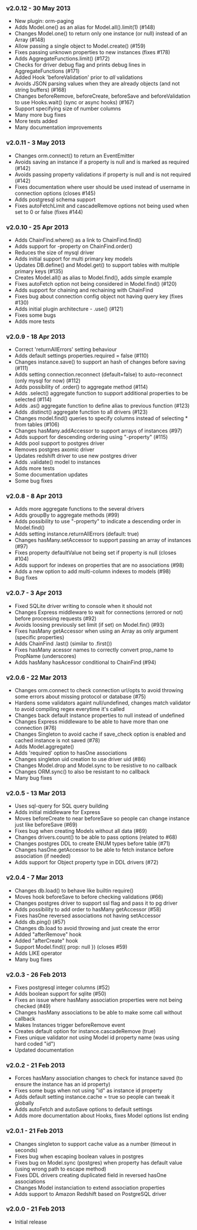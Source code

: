 ### v2.0.12 - 30 May 2013

- New plugin: orm-paging
- Adds Model.one() as an alias for Model.all().limit(1) (#148)
- Changes Model.one() to return only one instance (or null) instead of an Array (#148)
- Allow passing a single object to Model.create() (#159)
- Fixes passing unknown properties to new instances (fixes #178)
- Adds AggregateFunctions.limit() (#172)
- Checks for driver debug flag and prints debug lines in AggregateFunctions (#171)
- Added Hook 'beforeValidation' prior to _all_ validations
- Avoids JSON parsing values when they are already objects (and not string buffers) (#168)
- Changes beforeRemove, beforeCreate, beforeSave and beforeValidation to use Hooks.wait() (sync or async hooks) (#167)
- Support specifying size of number columns
- Many more bug fixes
- More tests added
- Many documentation improvements

### v2.0.11 - 3 May 2013

- Changes orm.connect() to return an EventEmitter
- Avoids saving an instance if a property is null and is marked as required (#142)
- Avoids passing property validations if property is null and is not required (#142)
- Fixes documentation where user should be used instead of username in connection options (closes #145)
- Adds postgresql schema support
- Fixes autoFetchLimit and cascadeRemove options not being used when set to 0 or false (fixes #144)

### v2.0.10 - 25 Apr 2013

- Adds ChainFind.where() as a link to ChainFind.find()
- Adds support for -property on ChainFind.order()
- Reduces the size of mysql driver
- Adds initial support for multi primary key models
- Updates DB.define() and Model.get() to support tables with multiple primary keys (#135)
- Creates Model.all() as alias to Model.find(), adds simple example
- Fixes autoFetch option not being considered in Model.find() (#120)
- Adds support for chaining and rechaining with ChainFind
- Fixes bug about connection config object not having query key (fixes #130)
- Adds initial plugin architecture - .use() (#121)
- Fixes some bugs
- Adds more tests

### v2.0.9 - 18 Apr 2013

- Correct 'returnAllErrors' setting behaviour
- Adds default settings properties.required = false (#110)
- Changes instance.save() to support an hash of changes before saving (#111)
- Adds setting connection.reconnect (default=false) to auto-reconnect (only mysql for now) (#112)
- Adds possibility of .order() to aggregate method (#114)
- Adds .select() aggregate function to support additional properties to be selected (#114)
- Adds .as() aggregate function to define alias to previous function (#123)
- Adds .distinct() aggregate function to all drivers (#123)
- Changes model.find() queries to specify columns instead of selecting * from tables (#106)
- Changes hasMany.addAccessor to support arrays of instances (#97)
- Adds support for descending ordering using "-property" (#115)
- Adds pool support to postgres driver
- Removes postgres axomic driver
- Updates redshift driver to use new postgres driver
- Adds .validate() model to instances
- Adds more tests
- Some documentation updates
- Some bug fixes

### v2.0.8 - 8 Apr 2013

- Adds more aggregate functions to the several drivers
- Adds groupBy to aggregate methods (#99)
- Adds possibility to use "-property" to indicate a descending order in Model.find()
- Adds setting instance.returnAllErrors (default: true)
- Changes hasMany.setAccessor to support passing an array of instances (#97)
- Fixes property defaultValue not being set if property is null (closes #104)
- Adds support for indexes on properties that are no associations (#98)
- Adds a new option to add multi-column indexes to models (#98)
- Bug fixes

### v2.0.7 - 3 Apr 2013

- Fixed SQLite driver writing to console when it should not
- Changes Express middleware to wait for connections (errored or not) before processing requests (#92)
- Avoids loosing previously set limit (if set) on Model.fin() (#93)
- Fixes hasMany getAccessor when using an Array as only argument (specific properties)
- Adds ChainFind .last() (similar to .first())
- Fixes hasMany acessor names to correctly convert prop_name to PropName (underscores)
- Adds hasMany hasAcessor conditional to ChainFind (#94)

### v2.0.6 - 22 Mar 2013

- Changes orm.connect to check connection url/opts to avoid throwing some errors about missing protocol or database (#75)
- Hardens some validators againt null/undefined, changes match validator to avoid compiling regex everytime it's called
- Changes back default instance properties to null instead of undefined
- Changes Express middleware to be able to have more than one connection (#76)
- Changes Singleton to avoid cache if save_check option is enabled and cached instance is not saved (#78)
- Adds Model.aggregate()
- Adds 'required' option to hasOne associations
- Changes singleton uid creation to use driver uid (#86)
- Changes Model.drop and Model.sync to be resistive to no callback
- Changes ORM.sync() to also be resistant to no callback
- Many bug fixes

### v2.0.5 - 13 Mar 2013

- Uses sql-query for SQL query building
- Adds initial middleware for Express
- Moves beforeCreate to near beforeSave so people can change instance just like beforeSave (#69)
- Fixes bug when creating Models without all data (#69)
- Changes drivers.count() to be able to pass options (related to #68)
- Changes postgres DDL to create ENUM types before table (#71)
- Changes hasOne.getAccessor to be able to fetch instance before association (if needed)
- Adds support for Object property type in DDL drivers (#72)

### v2.0.4 - 7 Mar 2013

- Changes db.load() to behave like builtin require()
- Moves hook beforeSave to before checking validations (#66)
- Changes postgres driver to support ssl flag and pass it to pg driver
- Adds possibility to add order to hasMany getAccessor (#58)
- Fixes hasOne reversed associations not having setAccessor
- Adds db.ping() (#57)
- Changes db.load to avoid throwing and just create the error
- Added "afterRemove" hook
- Added "afterCreate" hook
- Support Model.find({ prop: null }) (closes #59)
- Adds LIKE operator
- Many bug fixes

### v2.0.3 - 26 Feb 2013

- Fixes postgresql integer columns (#52)
- Adds boolean support for sqlite (#50)
- Fixes an issue where hasMany association properties were not being checked (#49)
- Changes hasMany associations to be able to make some call without callback
- Makes Instances trigger beforeRemove event
- Creates default option for instance.cascadeRemove (true)
- Fixes unique validator not using Model id property name (was using hard coded "id")
- Updated documentation

### v2.0.2 - 21 Feb 2013

- Forces hasMany association changes to check for instance saved (to ensure the instance has an id property)
- Fixes some bugs when not using "id" as instance id property
- Adds default setting instance.cache = true so people can tweak it globally
- Adds autoFetch and autoSave options to default settings
- Adds more documentation about Hooks, fixes Model options list ending

### v2.0.1 - 21 Feb 2013

- Changes singleton to support cache value as a number (timeout in seconds)
- Fixes bug when escaping boolean values in postgres
- Fixes bug on Model.sync (postgres) when property has default value (using wrong path to escape method)
- Fixes DDL drivers creating duplicated field in reversed hasOne associations
- Changes Model instanciation to extend association properties
- Adds support to Amazon Redshift based on PostgreSQL driver

### v2.0.0 - 21 Feb 2013

- Initial release
